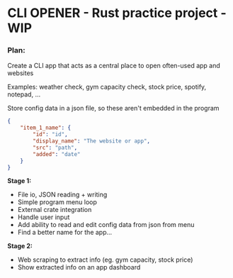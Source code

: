 # CLI OPENER - Rust practice project - WIP

### Plan:

Create a CLI app that acts as a central place to open often-used app and websites

Examples: weather check, gym capacity check, stock price, spotify, notepad, ...

Store config data in a json file, so these aren't embedded in the program

```JSON
{
	"item_1_name": {
		"id": "id",
		"display_name": "The website or app",
		"src": "path",
		"added": "date"
	}
}
```

**Stage 1:**

- File io, JSON reading + writing
- Simple program menu loop
- External crate integration
- Handle user input
- Add ability to read and edit config data from json from menu
- Find a better name for the app...

**Stage 2:**

- Web scraping to extract info (eg. gym capacity, stock price)
- Show extracted info on an app dashboard
